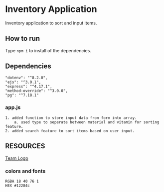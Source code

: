 # Inventory Application

Inventory application to sort and input items.

## How to run 

Type `npm i` to install of the dependencies.

## Dependencies

    "dotenv": "^8.2.0",
    "ejs": "^3.0.1",
    "express": "^4.17.1",
    "method-override": "^3.0.0",
    "pg": "^7.18.1"

### app.js
    1. added function to store input data from form into array.
        a. used type to seperate between material and vitamin for sorting feature.
    2. added search feature to sort items based on user input.

## RESOURCES
[Team Logo](https://www.freelogodesign.org/)  
### colors and fonts
    RGBA 18 40 76 1 
    HEX #12284c
    
